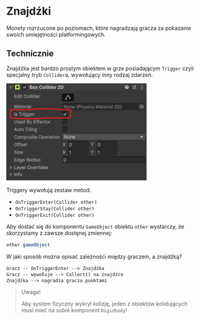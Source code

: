 # Znajdźki

Monety rozrzucone po poziomach, które nagradzają gracza za pokazanie swoich umiejętności platformingowych.

## Technicznie

Znajdźka jest bardzo prostym obiektem w grze posiadającym `Trigger` czyli specjalny tryb `Collider`a, wywołujący inny rodzaj zdarzeń.

![Collider component with IsTrigger enable](../Media/trigger.png)

Triggery wywołują zestaw metod:

- `OnTriggerEnter(Collider other)`
- `OnTriggerStay(Collider other)`
- `OnTriggerExit(Collider other)`

Aby dostać się do komponentu `GameObject` obiektu `other` wystarczy, że skorzystamy z zawsze dostęnej zmiennej:

```csharp
other.gameObject
```

W jaki sposób można opisać zależności między graczem, a znajdźką?

```text
Gracz -- OnTriggerEnter --> Znajdźka
Gracz -- wywołuje --> Collect() na znajdźce
Znajdźka --> nagradza gracza punktami
```

> Uwaga!
>
> Aby system fizyczny wykrył kolizję, jeden z obiektów kolidujących musi mieć na sobie komponent `Rigidbody`!

